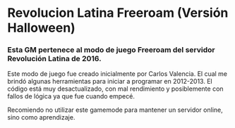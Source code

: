 # Revolucion Latina Freeroam (Versión Halloween)
### Esta GM pertenece al modo de juego Freeroam del servidor Revolución Latina de 2016.

Este modo de juego fue creado inicialmente por Carlos Valencia. El cual me brindó algunas herramientas para iniciar a programar en 2012-2013. El código está muy desactualizado, con mal rendimiento y posiblemente con fallos de lógica ya que fue cuando empecé.

Recomiendo no utilizar este gamemode para mantener un servidor online, sino como aprendizaje.
